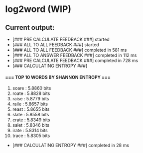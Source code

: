 # log2word (WIP)

## Current output:

- [### PRE CALCULATE FEEDBACK ###] started
- [### ALL TO ALL FEEDBACK ###] started
- [### ALL TO ALL FEEDBACK ###] completed in 581 ms
- [### ALL TO ANSWER FEEDBACK ###] completed in 112 ms
- [### PRE CALCULATE FEEDBACK ###] completed in 728 ms
- [### CALCULATING ENTROPY ###]

#### === TOP 10 WORDS BY SHANNON ENTROPY ===
1. soare : 5.8860 bits
2. roate : 5.8828 bits
3. raise : 5.8779 bits
4. raile : 5.8657 bits
5. reast : 5.8655 bits
6. slate : 5.8558 bits
7. crate : 5.8349 bits
8. salet : 5.8346 bits
9. irate : 5.8314 bits
10. trace : 5.8305 bits

- [### CALCULATING ENTROPY ###] completed in 28 ms